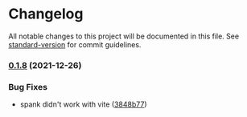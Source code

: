 # Changelog

All notable changes to this project will be documented in this file. See [standard-version](https://github.com/conventional-changelog/standard-version) for commit guidelines.

### [0.1.8](https://github.com/roxiness/stackmix/compare/v0.1.7...v0.1.8) (2021-12-26)


### Bug Fixes

* spank didn't work with vite ([3848b77](https://github.com/roxiness/stackmix/commit/3848b775cef3df1ebaf77eeb3c2c8645a3750413))
